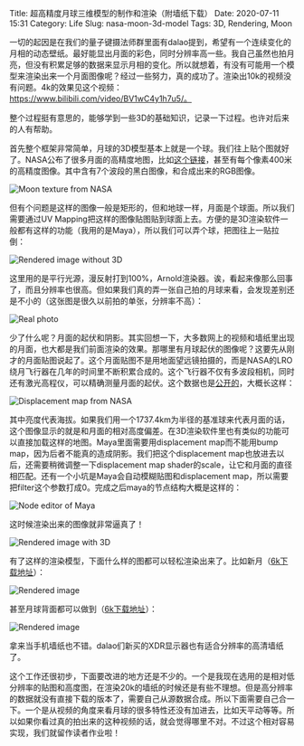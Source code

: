 Title: 超高精度月球三维模型的制作和渲染（附墙纸下载）
Date: 2020-07-11 15:31
Category: Life
Slug: nasa-moon-3d-model
Tags: 3D, Rendering, Moon

一切的起因是在我们的量子键摄法师群里面有dalao提到，希望有一个连续变化的月相的动态壁纸。最好能显出月面的彩色，同时分辨率高一些。我自己虽然也拍月亮，但没有积累足够的数据来显示月相的变化。所以就想着，有没有可能用一个模型来渲染出来一个月面图像呢？经过一些努力，真的成功了。渲染出10k的视频没有问题。4k的效果见这个视频：https://www.bilibili.com/video/BV1wC4y1h7u5/。

整个过程挺有意思的，能够学到一些3D的基础知识，记录一下过程。也许对后来的人有帮助。

首先整个框架非常简单，月球的3D模型基本上就是一个球。我们往上贴个图就好了。NASA公布了很多月面的高精度地图，比如[这个链接](http://wms.lroc.asu.edu/lroc/view_rdr/WAC_HAPKE_NORMALIZED)，甚至有每个像素400米的高精度图像。其中含有7个波段的黑白图像，和合成出来的RGB图像。

![Moon texture from NASA](images/nasa_moon_texture_map.jpg)

但有个问题是这样的图像一般是矩形的，但和地球一样，月面是个球面。所以我们需要通过UV Mapping把这样的图像贴图贴到球面上去。方便的是3D渲染软件一般都有这样的功能（我用的是Maya），所以我们可以弄个球，把图往上一贴拉倒：

![Rendered image without 3D](images/nasa_moon_without_3d.jpg)

这里用的是平行光源，漫反射打到100%，Arnold渲染器。诶，看起来像那么回事了，而且分辨率也很高。但如果我们真的弄一张自己拍的月球来看，会发现差别还是不小的（这张图是很久以前拍的单张，分辨率不高）：

![Real photo](images/nasa_moon_photo_mine.jpg)

少了什么呢？月面的起伏和阴影。其实回想一下，大多数网上的视频和墙纸里出现的月面，也大都是我们前面渲染的效果。那哪里有月球起伏的图像呢？这要先从刚才的月面贴图说起了。这个月面贴图不是用地面望远镜拍摄的，而是NASA的LRO绕月飞行器在几年的时间里不断积累合成的。这个飞行器不仅有多波段相机，同时还有激光高程仪，可以精确测量月面的起伏。这个数据也是[公开的](http://wms.lroc.asu.edu/lroc/view_rdr/WAC_GLD100)，大概长这样：

![Displacement map from NASA](images/nasa_moon_displacement_map.jpg)

其中亮度代表海拔。如果我们用一个1737.4km为半径的基准球来代表月面的话，这个图像显示的就是和月面的相对高度偏差。在3D渲染软件里也有类似的功能可以直接加载这样的地图。Maya里面需要用displacement map而不能用bump map，因为后者不能真的造成阴影。我们把这个displacement map也放进去以后，还需要稍微调整一下displacement map shader的scale，让它和月面的直径相匹配。还有一个小坑是Maya会自动模糊贴图和displacement map，所以需要把filter这个参数打成0。完成之后maya的节点结构大概是这样的：

![Node editor of Maya](images/nasa_moon_node_editor.jpg)

这时候渲染出来的图像就非常逼真了！

![Rendered image with 3D](images/nasa_moon_with_3d.jpg)

有了这样的渲染模型，下面什么样的图都可以轻松渲染出来了。比如新月（[6k下载地址](https://grapeot.me/images/nasa_moon_waxing_crescent_full.jpg)）：

![Rendered image](images/nasa_moon_waxing_crescent.jpg)

甚至月球背面都可以做到（[6k下载地址](https://grapeot.me/images/nasa_moon_back_full.jpg)）：

![Rendered image](images/nasa_moon_back.jpg)

拿来当手机墙纸也不错。dalao们新买的XDR显示器也有适合分辨率的高清墙纸了。

这个工作还很初步，下面要改进的地方还是不少的。一个是我现在选用的是相对低分辨率的贴图和高度图，在渲染20k的墙纸的时候还是有些不理想。但是高分辨率的数据就没有直接下载的版本了，需要自己从源数据合成。所以下面需要自己合一下。一个是从视频的角度来看月球的很多特性还没有加进去，比如天平动等等。所以如果你看过真的拍出来的这种视频的话，就会觉得哪里不对。不过这个相对容易实现，我们就留作读者作业啦！